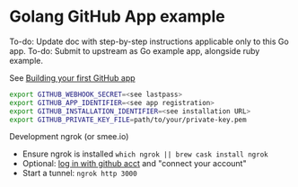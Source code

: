 # Golang GitHub App example

To-do: Update doc with step-by-step instructions applicable only to this Go app.
To-do: Submit to upstream as Go example app, alongside ruby example.

See [Building your first GitHub app](https://developer.github.com/apps/building-your-first-github-app/#one-time-setup)

```sh
export GITHUB_WEBHOOK_SECRET=<see lastpass>
export GITHUB_APP_IDENTIFIER=<see app registration>
export GITHUB_INSTALLATION_IDENTIFIER=<see installation URL>
export GITHUB_PRIVATE_KEY_FILE=path/to/your/private-key.pem
```

Development ngrok (or smee.io)

- Ensure ngrok is installed `which ngrok || brew cask install ngrok`
- Optional: [log in with github acct](https://dashboard.ngrok.com) and "connect your account"
- Start a tunnel: `ngrok http 3000`
